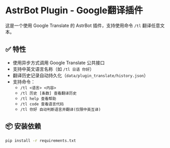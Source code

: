 # AstrBot Plugin - Google翻译插件

这是一个使用 Google Translate 的 AstrBot 插件，支持使用命令 `/tl` 翻译任意文本。

## ✅ 特性

- 使用异步方式调用 Google Translate 公共接口
- 支持中英文语言名称（如 `/tl 日语 你好`）
- 翻译历史记录自动持久化（`data/plugin_translate/history.json`）
- 支持命令：  
  - `/tl <语言> <内容>`  
  - `/tl 历史 [条数] 查看翻译历史`
  - `/tl help 查看帮助`
  - `/tl code 查看语言代码`
  - `/tl 你好 自动判断语言并翻译(仅限中英互译)`

## 📦 安装依赖

```bash
pip install -r requirements.txt
